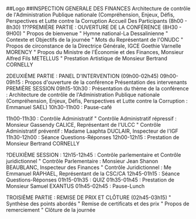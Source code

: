 ##Logo
##INSPECTION GENERALE DES FINANCES
Architecture de contrôle de l'Administration Publique nationale (Compréhension, Enjeux, Défis, Perspectives et Lutte contre la Corruption
Accueil Des Participants (8h00 - 8h30)
1??PREMIÈRE PARTIE : OUVERTURE DE LA CONFÉRENCE (8H30 - 9H00)
"	Propos de bienvenue
"	Hymne national-La Dessalinienne
"	Contexte et Objectifs de la journée
"	Mots du Représentant de l'ONUDC
"	Propos de circonstance de la Directrice Générale, IGCE Goethie Varnelle MORENCY
"	Propos du Ministre de l'Économie et des Finances, Monsieur Alfred Fils METELLUS
"	Prestation Artistique de Monsieur Bertrand CORNELLY

2DEUXIÈME PARTIE : PANEL D'INTERVENTION (09h00-02h45)
09h00-09h15 : 	Propos d'ouverture de la conférence
Présentation des intervenants
PREMIÈRE SESSION
09h15-10h30 :	Présentation du thème de la conférence : Architecture de contrôle de l'Administration Publique nationale (Compréhension, Enjeux, Défis, Perspectives et Lutte contre la Corruption : Emmanuel SAEL)
10h30-11h00 :	Pause-café

11h00-11h30 :	Contrôle Administratif 
"	Contrôle Administratif répressif : Monsieur Gassendy CALICE, Représentant de l'ULCC 
"	Contrôle Administratif préventif : Madame Laaphta DUCLAIR, Inspecteur de l'IGF
11h30-12h00 :	Séance Questions-Réponses 
12h00-12h15 :	Prestation de Monsieur Bertrand CORNELLY

?DEUXIÈME SESSION : 
12h15-12h45 :	Contrôle parlementaire et Contrôle juridictionnel
"	Contrôle Parlementaire : Monsieur Jean Shanon BEAUBLANC, Inspecteur des Finances 
"	Contrôle Juridictionnel : Me Emmanuel RAPHAEL, Représentant de la CSC/CA 
12h45-01h15 :	Séance Questions-Réponses 
01h15-01h35 :	QUIZ
01h35-01h45 :	Prestation de Monsieur Samuel EXANTUS
01h45-02h45 :	Pause-Lunch

TROISIÈME PARTIE : REMISE DE PRIX ET CLÔTURE (02h45-03h15)
"	Synthèse des points abordés
"	Remise de certificats et des prix 
"	Propos de remerciement
"	Clôture de la journée
